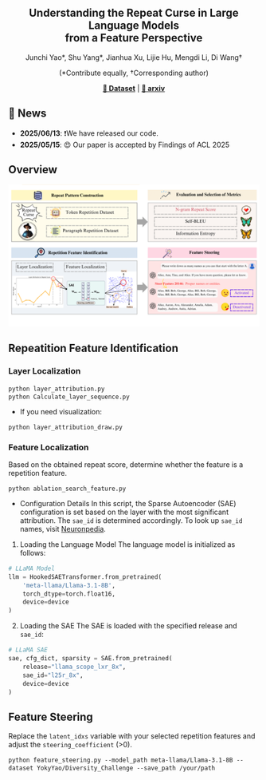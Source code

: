 

<div align="center">

## Understanding the Repeat Curse in Large Language Models <br> from a Feature Perspective


Junchi Yao*, Shu Yang*, Jianhua Xu, Lijie Hu, Mengdi Li, Di Wang†

(*Contribute equally, †Corresponding author)

[**🤗 Dataset**](https://huggingface.co/datasets/YokyYao/Diversity_Challenge) | [**📝 arxiv**](https://arxiv.org/abs/2504.14218)

</div>

## 📰 News
- **2025/06/13**: ❗️We have released our code.
- **2025/05/15**:  😍 Our paper is accepted by Findings of ACL 2025

## Overview
![image](image/method_f-1.png)

## Repeatition Feature Identification
### Layer Localization
```
python layer_attribution.py
python Calculate_layer_sequence.py
```
- If you need visualization:
```
python layer_attribution_draw.py
```
### Feature Localization
Based on the obtained repeat score, determine whether the feature is a repetition feature.
```
python ablation_search_feature.py
```
- Configuration Details
In this script, the Sparse Autoencoder (SAE) configuration is set based on the layer with the most significant attribution. The `sae_id` is determined accordingly. To look up `sae_id` names, visit [Neuronpedia](https://www.neuronpedia.org/).


1. Loading the Language Model
The language model is initialized as follows:
```python
# LLaMA Model
llm = HookedSAETransformer.from_pretrained(
    'meta-llama/Llama-3.1-8B',
    torch_dtype=torch.float16,
    device=device
)
```

2. Loading the SAE
The SAE is loaded with the specified release and `sae_id`:
```python
# LLaMA SAE
sae, cfg_dict, sparsity = SAE.from_pretrained(
    release="llama_scope_lxr_8x", 
    sae_id="l25r_8x",            
    device=device
)
```


## Feature Steering
Replace the `latent_idxs` variable with your selected repetition features and adjust the `steering_coefficient` (>0). 
```
python feature_steering.py --model_path meta-llama/Llama-3.1-8B --dataset YokyYao/Diversity_Challenge --save_path /your/path
```
